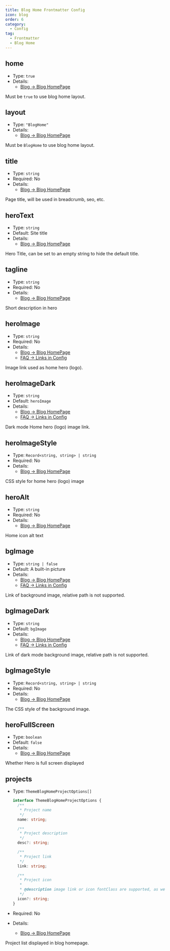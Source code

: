 ```yaml
---
title: Blog Home Frontmatter Config
icon: blog
order: 6
category:
  - Config
tag:
  - Frontmatter
  - Blog Home
---
```


## home

- Type: `true`
- Details:
  - [Blog → Blog HomePage](../../guide/blog/home.md#blog-style-homepage)

Must be `true` to use blog home layout.

## layout

- Type: `"BlogHome"`
- Details:
  - [Blog → Blog HomePage](../../guide/blog/home.md#blog-style-homepage)

Must be `BlogHome` to use blog home layout.

## title

- Type: `string`
- Required: No
- Details:
  - [Blog → Blog HomePage](../../guide/blog/home.md#blog-style-homepage)

Page title, will be used in breadcrumb, seo, etc.

## heroText

- Type: `string`
- Default: Site title
- Details:
  - [Blog → Blog HomePage](../../guide/blog/home.md#blog-style-homepage)

Hero Title, can be set to an empty string to hide the default title.

## tagline

- Type: `string`
- Required: No
- Details:
  - [Blog → Blog HomePage](../../guide/blog/home.md#blog-style-homepage)

Short description in hero

## heroImage

- Type: `string`
- Required: No
- Details:
  - [Blog → Blog HomePage](../../guide/blog/home.md#blog-style-homepage)
  - [FAQ → Links in Config](../../faq/common-question.md#links-in-config)

Image link used as home hero (logo).

## heroImageDark

- Type: `string`
- Default: `heroImage`
- Details:
  - [Blog → Blog HomePage](../../guide/blog/home.md#blog-style-homepage)
  - [FAQ → Links in Config](../../faq/common-question.md#links-in-config)

Dark mode Home hero (logo) image link.

## heroImageStyle

- Type: `Record<string, string> | string`
- Required: No
- Details:
  - [Blog → Blog HomePage](../../guide/blog/home.md#blog-style-homepage)

CSS style for home hero (logo) image

## heroAlt

- Type: `string`
- Required: No
- Details:
  - [Blog → Blog HomePage](../../guide/blog/home.md#blog-style-homepage)

Home icon alt text

## bgImage

- Type: `string | false`
- Default: A built-in picture
- Details:
  - [Blog → Blog HomePage](../../guide/blog/home.md#blog-style-homepage)
  - [FAQ → Links in Config](../../faq/common-question.md#links-in-config)

Link of background image, relative path is not supported.

## bgImageDark

- Type: `string`
- Default: `bgImage`
- Details:
  - [Blog → Blog HomePage](../../guide/blog/home.md#blog-style-homepage)
  - [FAQ → Links in Config](../../faq/common-question.md#links-in-config)

Link of dark mode background image, relative path is not supported.

## bgImageStyle

- Type: `Record<string, string> | string`
- Required: No
- Details:
  - [Blog → Blog HomePage](../../guide/blog/home.md#blog-style-homepage)

The CSS style of the background image.

## heroFullScreen

- Type: `boolean`
- Default: `false`
- Details:
  - [Blog → Blog HomePage](../../guide/blog/home.md#blog-style-homepage)

Whether Hero is full screen displayed

## projects

- Type: `ThemeBlogHomeProjectOptions[]`

  ```ts
  interface ThemeBlogHomeProjectOptions {
    /**
     * Project name
     */
    name: string;

    /**
     * Project description
     */
    desc?: string;

    /**
     * Project link
     */
    link: string;

    /**
     * Project icon
     *
     * @description image link or icon fontClass are supported, as well as `"link"`、`"project"`、`"book"`、`"article"`、`"friend"`
     */
    icon?: string;
  }
  ```

- Required: No
- Details:
  - [Blog → Blog HomePage](../../guide/blog/home.md#blog-style-homepage)

Project list displayed in blog homepage.
